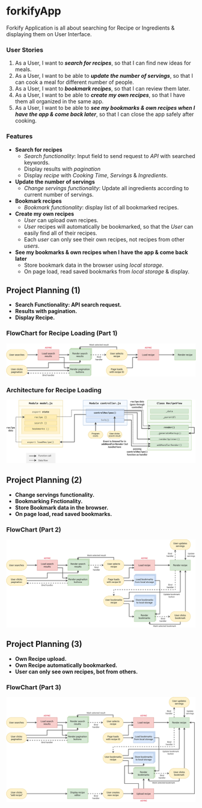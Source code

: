 # forkifyApp

Forkify Application is all about searching for Recipe or Ingredients & displaying them on User Interface.

### User Stories

1. As a User, I want to **_search for recipes_**, so that I can find new ideas for meals.
2. As a User, I want to be able to **_update the number of servings_**, so that I can cook a meal for different number of people.
3. As a User, I want to **_bookmark recipes_**, so that I can review them later.
4. As a User, I want to be able to **_create my own recipes_**, so that I have them all organized in the same app.
5. As a User, I want to be able to **_see my bookmarks & own recipes when I have the app & come back later_**, so that I can close the app safely after cooking.

### Features

- **Search for recipes**
  - _Search functionality_: Input field to send request to _API_ with searched keywords.
  - Display results with _pagination_
  - Display _recipe_ with _Cooking Time_, _Servings_ & _Ingredients_.
- **Update the number of servings**
  - _Change servings functionality_: Update all ingredients according to current number of servings.
- **Bookmark recipes**
  - _Bookmark functionality_: display list of all bookmarked recipes.
- **Create my own recipes**
  - _User_ can upload own recipes.
  - _User_ recipes will automatically be bookmarked, so that the _User_ can easily find all of their recipes.
  - Each _user_ can only see their own recipes, not recipes from other _users_.
- **See my bookmarks & own recipes when I have the app & come back later**
  - Store bookmark data in the browser using _local storage_.
  - On page load, read saved bookmarks from _local storage_ & display.

## Project Planning (1)

- **Search Functionality: API search request.**
- **Results with pagination.**
- **Display Recipe.**

### FlowChart for Recipe Loading (Part 1)

![FlowChart 1](forkify-flowchart-part-1.png)

### Architecture for Recipe Loading

![Recipe Loading](forkify-architecture-recipe-loading.png)

## Project Planning (2)

- **Change servings functionality.**
- **Bookmarking Fnctionality.**
- **Store Bookmark data in the browser.**
- **On page load, read saved bookmarks.**

### FlowChart (Part 2)

![FlowChart 2](forkify-flowchart-part-2.png)

## Project Planning (3)

- **Own Recipe upload.**
- **Own Recipe automatically bookmarked.**
- **User can only see own recipes, bot from others.**

### FlowChart (Part 3)

![FlowChart 3](forkify-flowchart-part.png)
